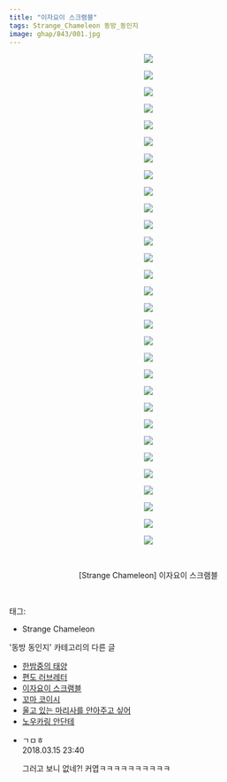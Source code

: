 ```yaml
---
title: "이자요이 스크램블"
tags: Strange_Chameleon 동방_동인지
image: ghap/843/001.jpg
---
```

<div class="article">
<p style="text-align: center; clear: none; float: none;"><img src="{{ site.nasurl }}/ghap/843/001.jpg"/></p>
<p style="text-align: center; clear: none; float: none;"><img src="{{ site.nasurl }}/ghap/843/002.jpg"/></p>
<p style="text-align: center; clear: none; float: none;"><img src="{{ site.nasurl }}/ghap/843/003.jpg"/></p>
<p style="text-align: center; clear: none; float: none;"><img src="{{ site.nasurl }}/ghap/843/004.jpg"/></p>
<p style="text-align: center; clear: none; float: none;"><img src="{{ site.nasurl }}/ghap/843/005.jpg"/></p>
<p style="text-align: center; clear: none; float: none;"><img src="{{ site.nasurl }}/ghap/843/006.jpg"/></p>
<p style="text-align: center; clear: none; float: none;"><img src="{{ site.nasurl }}/ghap/843/007.jpg"/></p>
<p style="text-align: center; clear: none; float: none;"><img src="{{ site.nasurl }}/ghap/843/008.jpg"/></p>
<p style="text-align: center; clear: none; float: none;"><img src="{{ site.nasurl }}/ghap/843/009.jpg"/></p>
<p style="text-align: center; clear: none; float: none;"><img src="{{ site.nasurl }}/ghap/843/010.jpg"/></p>
<p style="text-align: center; clear: none; float: none;"><img src="{{ site.nasurl }}/ghap/843/011.jpg"/></p>
<p style="text-align: center; clear: none; float: none;"><img src="{{ site.nasurl }}/ghap/843/012.jpg"/></p>
<p style="text-align: center; clear: none; float: none;"><img src="{{ site.nasurl }}/ghap/843/013.jpg"/></p>
<p style="text-align: center; clear: none; float: none;"><img src="{{ site.nasurl }}/ghap/843/014.jpg"/></p>
<p style="text-align: center; clear: none; float: none;"><img src="{{ site.nasurl }}/ghap/843/015.jpg"/></p>
<p style="text-align: center; clear: none; float: none;"><img src="{{ site.nasurl }}/ghap/843/016.jpg"/></p>
<p style="text-align: center; clear: none; float: none;"><img src="{{ site.nasurl }}/ghap/843/017.jpg"/></p>
<p style="text-align: center; clear: none; float: none;"><img src="{{ site.nasurl }}/ghap/843/018.jpg"/></p>
<p style="text-align: center; clear: none; float: none;"><img src="{{ site.nasurl }}/ghap/843/019.jpg"/></p>
<p style="text-align: center; clear: none; float: none;"><img src="{{ site.nasurl }}/ghap/843/020.jpg"/></p>
<p style="text-align: center; clear: none; float: none;"><img src="{{ site.nasurl }}/ghap/843/021.jpg"/></p>
<p style="text-align: center; clear: none; float: none;"><img src="{{ site.nasurl }}/ghap/843/022.jpg"/></p>
<p style="text-align: center; clear: none; float: none;"><img src="{{ site.nasurl }}/ghap/843/023.jpg"/></p>
<p style="text-align: center; clear: none; float: none;"><img src="{{ site.nasurl }}/ghap/843/024.jpg"/></p>
<p style="text-align: center; clear: none; float: none;"><img src="{{ site.nasurl }}/ghap/843/025.jpg"/></p>
<p style="text-align: center; clear: none; float: none;"><img src="{{ site.nasurl }}/ghap/843/026.jpg"/></p>
<p style="text-align: center; clear: none; float: none;"><img src="{{ site.nasurl }}/ghap/843/027.jpg"/></p>
<p style="text-align: center; clear: none; float: none;"><img src="{{ site.nasurl }}/ghap/843/028.jpg"/></p>
<p style="text-align: center; clear: none; float: none;"><img src="{{ site.nasurl }}/ghap/843/029.jpg"/></p>
<p style="text-align: center; clear: none; float: none;"><img src="{{ site.nasurl }}/ghap/843/030.jpg"/></p>
<p style="text-align: center; clear: none; float: none;"><br/></p>
<p style="text-align: center; clear: none; float: none;">[Strange Chameleon] 이자요이 스크램블</p>
<p><br/></p>
</div><div class="tagTrail">
<p>태그: </p>
<ul>
<li>Strange Chameleon</li>
</ul>
</div><div class="another">
<p>'동방 동인지' 카테고리의 다른 글</p>
<ul>
<li><a href="/2016-07-14-ghap_845">한밤중의 태양</a></li>
<li><a href="/2016-07-14-ghap_844">편도 러브레터</a></li>
<li><a href="/2016-07-14-ghap_843">이자요이 스크램블</a></li>
<li><a href="/2016-07-14-ghap_842">꼬마 코이시</a></li>
<li><a href="/2016-07-14-ghap_841">울고 있는 마리사를 안아주고 싶어</a></li>
<li><a href="/2016-07-14-ghap_840">노우카링 안단테</a></li>
</ul>
</div><div class="cb_module cb_fluid">
<div class="cb_wrt cb_profile">
<div class="comment">
<ul>
<li class="cb_thumb_off" id="comment15219984">
<div class="cb_comment_area">
<div class="cb_info_area">
<div class="cb_section">
<span class="cb_nick_name">ㄱㅁㅎ</span>
</div>
<div class="cb_section">
<span class="cb_date">2018.03.15 23:40 </span>
</div>
</div>
<div class="cb_dsc_comment">
<p class="cb_dsc">
											그러고 보니 없네?! 커엽ㅋㅋㅋㅋㅋㅋㅋㅋㅋㅋ
										</p>
</div>
</div></li>
</ul>
</div>
</div><!-- commentList close -->
</div>